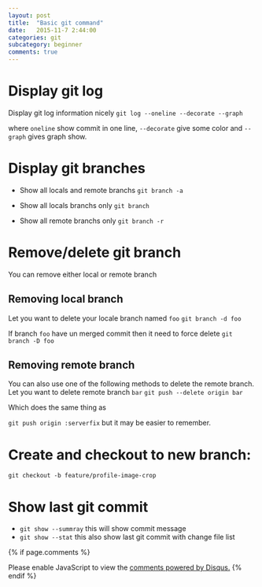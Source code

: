 ```yaml
---
layout: post
title:  "Basic git command"
date:   2015-11-7 2:44:00
categories: git
subcategory: beginner
comments: true
---
```


# Display git log
Display git log information nicely
`git log --oneline --decorate --graph`


where `oneline` show commit in one line, `--decorate` give some color and
`--graph` gives graph show.


# Display git branches
* Show all locals and remote branchs
`git branch -a`

* Show all locals branchs only
`git branch`

* Show all remote branchs only
`git branch -r`

# Remove/delete git branch
You can remove either local or remote branch

## Removing local branch
Let you want to delete your locale branch named `foo`
`git branch -d foo`

If branch `foo` have un merged commit then it need to force delete
`git branch -D foo`

## Removing remote branch
You can also use one of the following methods to delete the remote branch.
Let you want to delete remote branch `bar`
`git push --delete origin bar`

Which does the same thing as

`git push origin :serverfix`
but it may be easier to remember.

# Create and checkout to new branch:
`git checkout -b feature/profile-image-crop`

# Show last git commit
* `git show --summray`
this will show commit message
* `git show --stat`
this also show last git commit with change file list

{% if page.comments %}
<div id="disqus_thread"></div>
<script>
    /**
     *  RECOMMENDED CONFIGURATION VARIABLES: EDIT AND UNCOMMENT THE SECTION BELOW TO INSERT DYNAMIC VALUES FROM YOUR PLATFORM OR CMS.
     *  LEARN WHY DEFINING THESE VARIABLES IS IMPORTANT: https://disqus.com/admin/universalcode/#configuration-variables
     */
    /*
     var disqus_config = function () {
     this.page.url = PAGE_URL;  // Replace PAGE_URL with your page's canonical URL variable
     this.page.identifier = PAGE_IDENTIFIER; // Replace PAGE_IDENTIFIER with your page's unique identifier variable
     };
     */
    (function() {  // DON'T EDIT BELOW THIS LINE
        var d = document, s = d.createElement('script');

        s.src = '//engr-hasanuzzaman-github-io.disqus.com/embed.js';

        s.setAttribute('data-timestamp', +new Date());
        (d.head || d.body).appendChild(s);
    })();
</script>
<noscript>Please enable JavaScript to view the <a href="https://disqus.com/?ref_noscript" rel="nofollow">comments powered by Disqus.</a></noscript>
{% endif %}